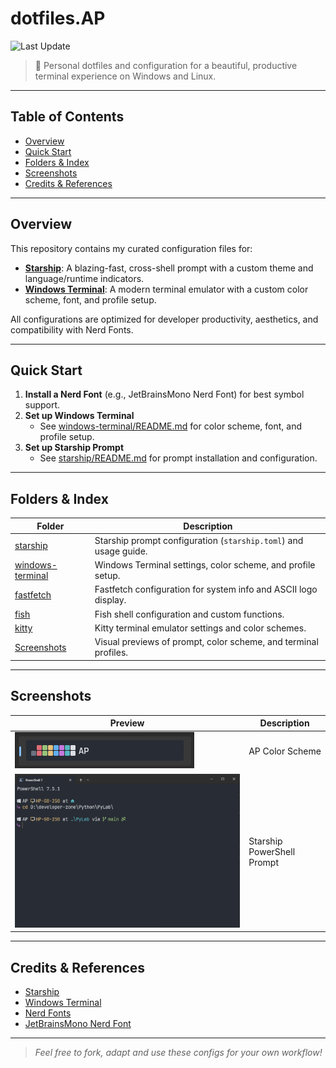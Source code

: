 # dotfiles.AP


![Last Update](https://img.shields.io/badge/updated-2024--06--11-success)

> 🚀 Personal dotfiles and configuration for a beautiful, productive terminal experience on Windows and Linux.

---

## Table of Contents
- [Overview](#overview)
- [Quick Start](#quick-start)
- [Folders & Index](#folders--index)
- [Screenshots](#screenshots)
- [Credits & References](#credits--references)

---

## Overview
This repository contains my curated configuration files for:
- **[Starship](./starship)**: A blazing-fast, cross-shell prompt with a custom theme and language/runtime indicators.
- **[Windows Terminal](./windows-terminal)**: A modern terminal emulator with a custom color scheme, font, and profile setup.

All configurations are optimized for developer productivity, aesthetics, and compatibility with Nerd Fonts.

---

## Quick Start
1. **Install a Nerd Font** (e.g., JetBrainsMono Nerd Font) for best symbol support.
2. **Set up Windows Terminal**
   - See [windows-terminal/README.md](./windows-terminal/README.md) for color scheme, font, and profile setup.
3. **Set up Starship Prompt**
   - See [starship/README.md](./starship/README.md) for prompt installation and configuration.

---

## Folders & Index
| Folder                                 | Description                                                      |
|----------------------------------------|------------------------------------------------------------------|
| [starship](./starship)                 | Starship prompt configuration (`starship.toml`) and usage guide. |
| [windows-terminal](./windows-terminal) | Windows Terminal settings, color scheme, and profile setup.      |
| [fastfetch](./fastfetch)               | Fastfetch configuration for system info and ASCII logo display.  |
| [fish](./fish)                         | Fish shell configuration and custom functions.                   |
| [kitty](./kitty)                       | Kitty terminal emulator settings and color schemes.              |
| [Screenshots](./Screenshots)           | Visual previews of prompt, color scheme, and terminal profiles.  |

---

## Screenshots
| Preview                                                            | Description                    |
|--------------------------------------------------------------------|--------------------------------|
| ![AP Color Scheme](Screenshots/color-scheme.png)                   | AP Color Scheme                |
| ![Starship PowerShell Prompt](Screenshots/Starship-Powershell.png) | Starship PowerShell Prompt     |

---

## Credits & References
- [Starship](https://starship.rs/)
- [Windows Terminal](https://aka.ms/terminal)
- [Nerd Fonts](https://www.nerdfonts.com/)
- [JetBrainsMono Nerd Font](https://github.com/ryanoasis/nerd-fonts)

---

> _Feel free to fork, adapt and use these configs for your own workflow!_
